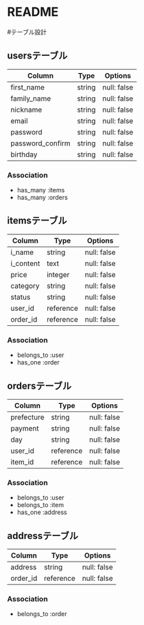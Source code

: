 # README
#テーブル設計

## usersテーブル

| Column           | Type   | Options     |
| ---------------- | ------ | ------------|
| first_name       | string | null: false |
| family_name      | string | null: false |
| nickname         | string | null: false |
| email            | string | null: false |
| password         | string | null: false |
| password_confirm | string | null: false |
| birthday         | string | null: false |

### Association

- has_many :items
- has_many :orders

## itemsテーブル

| Column    | Type      | Options      |
| --------  | --------  | ------------ |
| i_name    | string    | null: false  |
| i_content | text      | null: false  |
| price     | integer   | null: false  |
| category  | string    | null: false  |
| status    | string    | null: false  |
| user_id   | reference | null: false  |
| order_id  | reference | null: false  |

### Association

- belongs_to :user
- has_one :order

## ordersテーブル

| Column      | Type      | Options         |
| ----------- | --------- | --------------- |
| prefecture  | string    | null: false     |
| payment     | string    | null: false     |
| day         | string    | null: false     |
| user_id     | reference | null: false     |
| item_id     | reference | null: false     |

### Association

- belongs_to :user
- belongs_to :item
- has_one :address

## addressテーブル

| Column     | Type      | Options         |
| ---------- | --------- | --------------- |
| address    | string    | null: false     |
| order_id   | reference | null: false     |

### Association

- belongs_to :order
